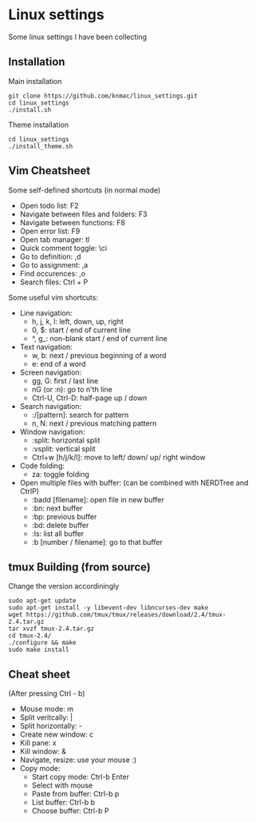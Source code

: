 # Linux settings
Some linux settings I have been collecting

## Installation
Main installation
```
git clone https://github.com/knmac/linux_settings.git
cd linux_settings
./install.sh
```

Theme installation
```
cd linux_settings
./install_theme.sh
```

## Vim Cheatsheet
Some self-defined shortcuts (in normal mode)
- Open todo list: F2
- Navigate between files and folders: F3
- Navigate between functions: F8
- Open error list: F9
- Open tab manager: tl
- Quick comment toggle: \ci
- Go to definition: ,d
- Go to assignment: ,a
- Find occurences: ,o
- Search files: Ctrl + P

Some useful vim shortcuts:
- Line navigation:
	- h, j, k, l: left, down, up, right
	- 0, $: start / end of current line
	- ^, g\_: non-blank start / end of current line
- Text navigation:
	- w, b: next / previous beginning of a word
	- e: end of a word
- Screen navigation:
	- gg, G: first / last line
  	- nG (or :n): go to n'th line
	- Ctrl-U, Ctrl-D: half-page up / down
- Search navigation:
	- :/[pattern]: search for pattern
	- n, N: next / previous matching pattern
- Window navigation:
	- :split: horizontal split
	- :vsplit: vertical split
	- Ctrl+w [h/j/k/l]: move to left/ down/ up/ right window
- Code folding:
	- za: toggle folding
- Open multiple files with buffer: (can be combined with NERDTree and CtrlP)
	- :badd [filename]: open file in new buffer
	- :bn: next buffer
	- :bp: previous buffer
	- :bd: delete buffer
	- :ls: list all buffer
	- :b [number / filename]: go to that buffer


## tmux Building (from source)
Change the version accordiningly
```
sudo apt-get update
sudo apt-get install -y libevent-dev libncurses-dev make
wget https://github.com/tmux/tmux/releases/download/2.4/tmux-2.4.tar.gz
tar xvzf tmux-2.4.tar.gz
cd tmux-2.4/
./configure && make
sudo make install
```

## Cheat sheet
(After pressing Ctrl - b)
- Mouse mode: m
- Split veritcally: |
- Split horizontally: -
- Create new window: c
- Kill pane: x
- Kill window: &
- Navigate, resize: use your mouse :)
- Copy mode:
	- Start copy mode: Ctrl-b Enter
	- Select with mouse
	- Paste from buffer: Ctrl-b p
	- List buffer: Ctrl-b b
	- Choose buffer: Ctrl-b P
